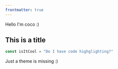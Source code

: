 ```yaml
---
frontmatter: true
---
```


Hello I'm coco :)

## This is a title

```ts
const isItCool = "Do I have code highglighting?"
```

Just a theme is missing :)